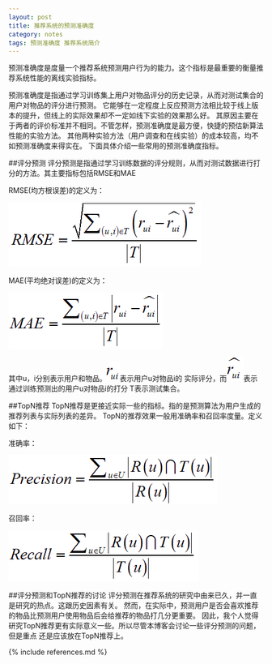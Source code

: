 ```yaml
---
layout: post
title: 推荐系统的预测准确度
category: notes
tags: 预测准确度 推荐系统简介
---
```


预测准确度是度量一个推荐系统预测用户行为的能力。这个指标是最重要的衡量推荐系统性能的离线实验指标。

预测准确度是指通过学习训练集上用户对物品评分的历史记录，从而对测试集合的用户对物品的评分进行预测。
它能够在一定程度上反应预测方法相比较于线上版本的提升，但线上的实际效果却不一定如线下实验的效果那么好。
其原因主要在于两者的评价标准并不相同。不管怎样，预测准确度是最方便，快捷的预估新算法性能的实验方法。
其他两种实验方法（用户调查和在线实验）的成本较高，均不如预测准确度来得实在。
下面具体介绍一些常用的预测准确度指标。

##评分预测
评分预测是指通过学习训练数据的评分规则，从而对测试数据进行打分的方法。其主要指标包括RMSE和MAE

RMSE(均方根误差)的定义为：

![1-1](/assets/images/1-1.gif)

MAE(平均绝对误差)的定义为：

![1-2](/assets/images/1-2.gif)

其中u，i分别表示用户和物品。![1-3](/assets/images/1-3.gif)表示用户u对物品i的
实际评分，而![1-4](/assets/images/1-4.gif)表示通过训练预测出的用户u对物品i的打分
T表示测试集合。

##TopN推荐
TopN推荐是更接近实际一些的指标。指的是预测算法为用户生成的推荐列表与实际列表的差异。
TopN的推荐效果一般用准确率和召回率度量。定义如下：

准确率：

![1-5](/assets/images/1-5.gif)

召回率：

![1-6](/assets/images/1-6.gif)

##评分预测和TopN推荐的讨论
评分预测在推荐系统的研究中由来已久，并一直是研究的热点。这跟历史因素有关。
然而，在实际中，预测用户是否会喜欢推荐的物品比预测用户使用物品后会给推荐的物品打几分更重要。
因此，我个人觉得研究TopN推荐更有实际意义一些。所以尽管本博客会讨论一些评分预测的问题，但是重点
还是应该放在TopN推荐上。



{% include references.md %}
